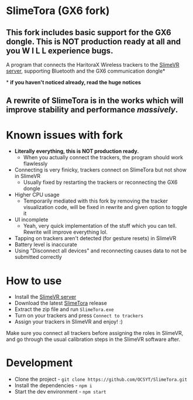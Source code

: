 # SlimeTora (GX6 fork)
## **This fork includes basic support for the GX6 dongle. This is NOT production ready at all and you W I L L experience bugs.**

A program that connects the HaritoraX Wireless trackers to the [SlimeVR server](https://docs.slimevr.dev/server/index.html), supporting Bluetooth and the GX6 communication dongle*

\* **if you haven't noticed already, read the huge notices**

## A rewrite of SlimeTora is in the works which will improve stability and performance *massively*.

# Known issues with fork
- **Literally everything, this is NOT production ready.**
  - When you actually connect the trackers, the program should work flawlessly
- Connecting is very finicky, trackers connect on SlimeTora but not show in SlimeVR
  - Usually fixed by restarting the trackers or reconnecting the GX6 dongle
- Higher CPU usage
  - Temporarily mediated with this fork by removing the tracker visualization code, will be fixed in rewrite and given option to toggle it
- UI incomplete
  - Yeah, very quick implementation of the stuff which you can tell. Rewrite will improve everything lol.
- Tapping on trackers aren't detected (for gesture resets) in SlimeVR
- Battery level is inaccurate
- Using "Disconnect all devices" and reconnecting causes data to not be submitted correctly

# How to use
- Install the [SlimeVR server](https://docs.slimevr.dev/server/index.html)
- Download the latest [SlimeTora](https://github.com/OCSYT/SlimeTora/releases/latest) release
- Extract the zip file and run `SlimeTora.exe`
- Turn on your trackers and press `Connect to trackers`
- Assign your trackers in SlimeVR and enjoy! :)

Make sure you connect all trackers before assigning the roles in SlimeVR, and go through the usual calibration steps in the SlimeVR software after.

# Development
- Clone the project - `git clone https://github.com/OCSYT/SlimeTora.git`
- Install the dependencies - `npm i`
- Start the dev environment - `npm start`
